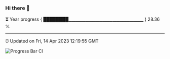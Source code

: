 ### Hi there 👋

⏳ Year progress { ████████▁▁▁▁▁▁▁▁▁▁▁▁▁▁▁▁▁▁▁▁▁▁ } 28.36 %

---

⏰ Updated on Fri, 14 Apr 2023 12:19:55 GMT

![Progress Bar CI](https://github.com/liununu/liununu/workflows/Progress%20Bar%20CI/badge.svg)
